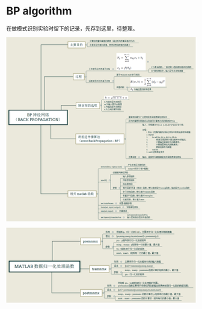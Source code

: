 # BP algorithm

在做模式识别实验时留下的记录，先存到这里，待整理。

![BP algorithm](images/BP.png)

![Matlab 数据归一化处理函数](images/Matlab数据归一化处理函数.png)
